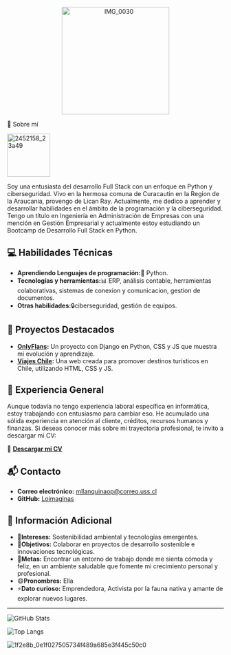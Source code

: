 <p align="center">
  <img src="https://github.com/user-attachments/assets/e00ab072-86fc-4c1b-88ee-66fafed8ac3f" alt="IMG_0030" width="250px" />
</p>

🌸 Sobre mí

<img src="https://github.com/user-attachments/assets/e39df44a-1275-40a6-94ea-c280158c1a43" alt="2452158_23a49" width="100px" />

Soy una entusiasta del desarrollo Full Stack con un enfoque en Python y ciberseguridad.
Vivo en la hermosa comuna de Curacautin en la Region de la Araucania, provengo de Lican Ray.
Actualmente, me dedico a aprender y desarrollar habilidades en el ámbito de la programación y la ciberseguridad.
Tengo un título en Ingeniería en Administración de Empresas con una mención en Gestión Empresarial y actualmente estoy estudiando un Bootcamp de Desarrollo Full Stack en Python.

## 💻 Habilidades Técnicas
- **Aprendiendo Lenguajes de programación:**🐍 Python.
- **Tecnologías y herramientas:**📊 ERP, análisis contable, herramientas colaborativas, sistemas de conexion y comunicacion, gestion de documentos.
- **Otras habilidades:**🔒ciberseguridad, gestión de equipos.

## 🚀 Proyectos Destacados
- **[OnlyFlans](https://github.com/LoImaginas/OnlyFlans):** Un proyecto con Django en Python, CSS y JS que muestra mi evolución y aprendizaje.
- **[Viajes Chile](https://github.com/LoImaginas/Prueba-Viajes-Chile):** Una web creada para promover destinos turísticos en Chile, utilizando HTML, CSS y JS.

## 🏢 Experiencia General
Aunque todavía no tengo experiencia laboral específica en informática, estoy trabajando con entusiasmo para cambiar eso. 
He acumulado una sólida experiencia en atención al cliente, créditos, recursos humanos y finanzas. Si deseas conocer más sobre mi trayectoria profesional, te invito a descargar mi CV:

🔗 **[Descargar mi CV](https://drive.google.com/file/d/12LaN0ki5F1xbSM8zy39-CWa11QLOP7vK/view?usp=drive_link)**

## 📬 Contacto
- **Correo electrónico:** mllanquinaop@correo.uss.cl
- **GitHub:** [Loimaginas](https://github.com/Loimaginas)

## 🌱 Información Adicional
- 👀**Intereses:** Sostenibilidad ambiental y tecnologías emergentes.
- 💚**Objetivos:** Colaborar en proyectos de desarrollo sostenible e innovaciones tecnológicas.
- 🚀**Metas:** Encontrar un entorno de trabajo donde me sienta cómoda y feliz, en un ambiente saludable que fomente mi crecimiento personal y profesional.
- 😄**Pronombres:** Ella
- ⚡**Dato curioso:** Emprendedora, Activista por la fauna nativa y amante de explorar nuevos lugares.

---

![GitHub Stats](https://github-readme-stats.vercel.app/api?username=Loimaginas&show_icons=true&theme=radical)

![Top Langs](https://github-readme-stats.vercel.app/api/top-langs/?username=Loimaginas&layout=compact&theme=radical)

![1f2e8b_0e1f027505734f489a685e3f445c50c0](https://github.com/user-attachments/assets/7bd55469-3874-4d7e-be7f-8b452c201ff7)

<!---
LoImaginas/LoImaginas is a ✨ special ✨ repository because its `README.md` (this file) appears on your GitHub profile.
You can click the Preview link to take a look at your changes.
--->
